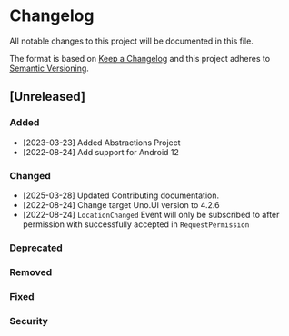 # Changelog
All notable changes to this project will be documented in this file.

The format is based on [Keep a Changelog](http://keepachangelog.com/en/1.0.0/)
and this project adheres to [Semantic Versioning](http://semver.org/spec/v2.0.0.html).

## [Unreleased]

### Added
* [2023-03-23] Added Abstractions Project
* [2022-08-24] Add support for Android 12

### Changed
* [2025-03-28] Updated Contributing documentation.
* [2022-08-24] Change target Uno.UI version to 4.2.6
* [2022-08-24] ``LocationChanged`` Event will only be subscribed to after permission with successfully accepted in ``RequestPermission``

### Deprecated

### Removed

### Fixed

### Security
